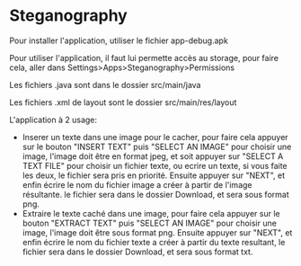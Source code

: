 # Steganography

Pour installer l'application, utiliser le fichier app-debug.apk

Pour utiliser l'application, il faut lui permette accès au storage, pour faire cela, aller dans Settings>Apps>Steganography>Permissions

Les fichiers .java sont dans le dossier src/main/java

Les fichiers .xml de layout sont le dossier src/main/res/layout

L'application à 2 usage:

* Inserer un texte dans une image pour le cacher, pour faire cela appuyer sur le bouton "INSERT TEXT" puis "SELECT AN IMAGE" pour choisir une image, l'image doit être en format jpeg, et soit appuyer sur "SELECT A TEXT FILE" pour choisir un fichier texte, ou ecrire un texte, si vous faite les deux, le fichier sera pris en priorité. Ensuite appuyer sur "NEXT", et enfin écrire le nom du fichier image a créer à partir de l'image résultante. le fichier sera dans le dossier Download, et sera sous format png.
* Extraire le texte caché dans une image, pour faire cela appuyer sur le bouton "EXTRACT TEXT" puis "SELECT AN IMAGE" pour choisir une image, l'image doit être sous format png. Ensuite appuyer sur "NEXT", et enfin écrire le nom du fichier texte a créer à partir du texte resultant, le fichier sera dans le dossier Download, et sera sous format txt.

